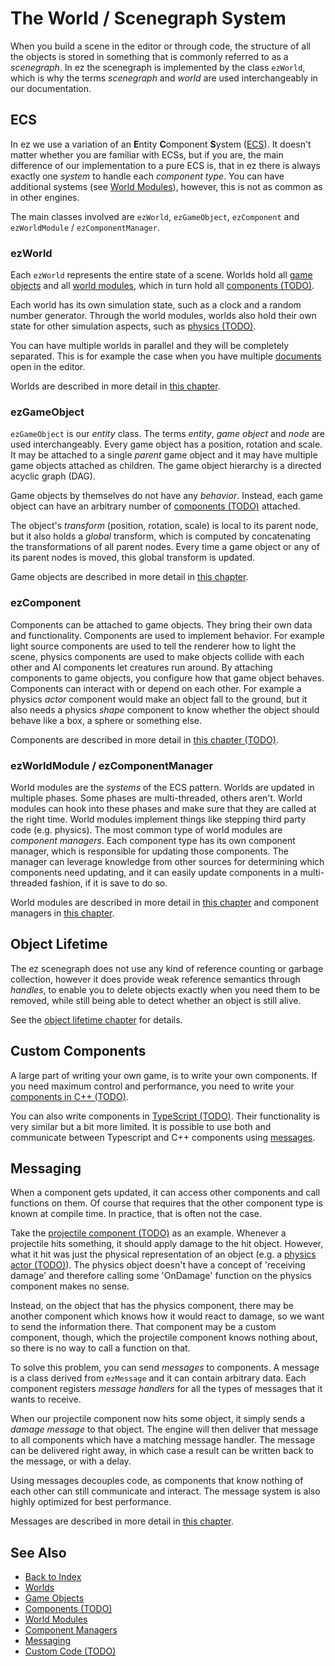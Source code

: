 # The World / Scenegraph System

When you build a scene in the editor or through code, the structure of all the objects is stored in something that is commonly referred to as a *scenegraph*. In ez the scenegraph is implemented by the class `ezWorld`, which is why the terms *scenegraph* and *world* are used interchangeably in our documentation.

## ECS

In ez we use a variation of an **E**ntity **C**omponent **S**ystem ([ECS](https://en.wikipedia.org/wiki/Entity_component_system)). It doesn't matter whether you are familiar with ECSs, but if you are, the main difference of our implementation to a pure ECS is, that in ez there is always exactly one *system* to handle each *component type*. You can have additional systems (see [World Modules](world-modules.md)), however, this is not as common as in other engines.

The main classes involved are `ezWorld`, `ezGameObject`, `ezComponent` and `ezWorldModule` / `ezComponentManager`.

### ezWorld

Each `ezWorld` represents the entire state of a scene. Worlds hold all [game objects](game-objects.md) and all [world modules](world-modules.md), which in turn hold all [components (TODO)](components.md).

Each world has its own simulation state, such as a clock and a random number generator. Through the world modules, worlds also hold their own state for other simulation aspects, such as [physics (TODO)](../../physics/physx-overview.md).

You can have multiple worlds in parallel and they will be completely separated. This is for example the case when you have multiple [documents](../../editor/editor-documents.md) open in the editor.

Worlds are described in more detail in [this chapter](worlds.md).

### ezGameObject

`ezGameObject` is our *entity* class. The terms *entity*, *game object* and *node* are used interchangeably. Every game object has a position, rotation and scale. It may be attached to a single *parent* game object and it may have multiple game objects attached as children. The game object hierarchy is a directed acyclic graph (DAG).

Game objects by themselves do not have any *behavior*. Instead, each game object can have an arbitrary number of [components (TODO)](components.md) attached.

The object's *transform* (position, rotation, scale) is local to its parent node, but it also holds a *global* transform, which is computed by concatenating the transformations of all parent nodes. Every time a game object or any of its parent nodes is moved, this global transform is updated.

Game objects are described in more detail in [this chapter](game-objects.md).

### ezComponent

Components can be attached to game objects. They bring their own data and functionality. Components are used to implement behavior. For example light source components are used to tell the renderer how to light the scene, physics components are used to make objects collide with each other and AI components let creatures run around. By attaching components to game objects, you configure how that game object behaves. Components can interact with or depend on each other. For example a physics *actor* component would make an object fall to the ground, but it also needs a physics *shape* component to know whether the object should behave like a box, a sphere or something else.

Components are described in more detail in [this chapter (TODO)](components.md).

### ezWorldModule / ezComponentManager

World modules are the *systems* of the ECS pattern. Worlds are updated in multiple phases. Some phases are multi-threaded, others aren't. World modules can hook into these phases and make sure that they are called at the right time. World modules implement things like stepping third party code (e.g. physics). The most common type of world modules are *component managers*. Each component type has its own component manager, which is responsible for updating those components. The manager can leverage knowledge from other sources for determining which components need updating, and it can easily update components in a multi-threaded fashion, if it is save to do so.

World modules are described in more detail in [this chapter](world-modules.md) and component managers in [this chapter](component-managers.md).

## Object Lifetime

The ez scenegraph does not use any kind of reference counting or garbage collection, however it does provide weak reference semantics through *handles*, to enable you to delete objects exactly when you need them to be removed, while still being able to detect whether an object is still alive.

See the [object lifetime chapter](object-lifetime.md) for details.

## Custom Components

A large part of writing your own game, is to write your own components. If you need maximum control and performance, you need to write your [components in C++ (TODO)](../../custom-code/cpp/custom-cpp-component.md).

You can also write components in [TypeScript (TODO)](../../custom-code/typescript/typescript-overview.md). Their functionality is very similar but a bit more limited. It is possible to use both and communicate between Typescript and C++ components using [messages](world-messaging.md).

## Messaging

When a component gets updated, it can access other components and call functions on them. Of course that requires that the other component type is known at compile time. In practice, that is often not the case.

Take the [projectile component (TODO)](../../gameplay/projectile-component.md) as an example. Whenever a projectile hits something, it should apply damage to the hit object. However, what it hit was just the physical representation of an object (e.g. a [physics actor (TODO)](../../physics/actors.md)). The physics object doesn't have a concept of 'receiving damage' and therefore calling some 'OnDamage' function on the physics component makes no sense.

Instead, on the object that has the physics component, there may be another component which knows how it would react to damage, so we want to send the information there. That component may be a custom component, though, which the projectile component knows nothing about, so there is no way to call a function on that.

To solve this problem, you can send *messages* to components. A message is a class derived from `ezMessage` and it can contain arbitrary data. Each component registers *message handlers* for all the types of messages that it wants to receive.

When our projectile component now hits some object, it simply sends a *damage message* to that object. The engine will then deliver that message to all components which have a matching message handler. The message can be delivered right away, in which case a result can be written back to the message, or with a delay.

Using messages decouples code, as components that know nothing of each other can still communicate and interact. The message system is also highly optimized for best performance.

Messages are described in more detail in [this chapter](world-messaging.md).

## See Also

* [Back to Index](../../index.md)
* [Worlds](worlds.md)
* [Game Objects](game-objects.md)
* [Components (TODO)](components.md)
* [World Modules](world-modules.md)
* [Component Managers](component-managers.md)
* [Messaging](world-messaging.md)
* [Custom Code (TODO)](../../custom-code/custom-code-overview.md)
